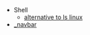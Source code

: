   - Shell
    - [alternative to ls linux](/Shell/alternative-to-ls-linux.md)
  - [_navbar](/_navbar.md)